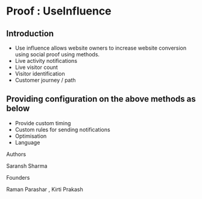 # Proof : UseInfluence

## Introduction

- Use influence allows website owners to increase website conversion using social proof using methods.
- Live activity notifications 
- Live visitor count
- Visitor identification
- Customer journey / path

## Providing configuration on the above methods as below

- Provide custom timing 
- Custom rules for sending notifications
- Optimisation
- Language


Authors 

Saransh Sharma

Founders

Raman Parashar , Kirti Prakash 
